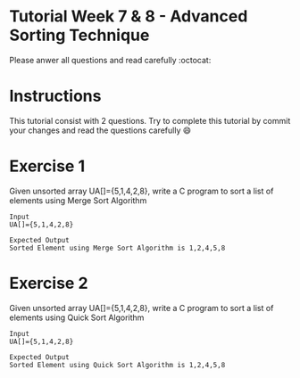 # Tutorial Week 7 & 8 - Advanced Sorting Technique

Please anwer all questions and read carefully :octocat:

# Instructions 
This tutorial consist with 2 questions. Try to complete this tutorial by commit your changes and read the questions carefully :smile:

# Exercise 1
Given unsorted array UA[]={5,1,4,2,8}, write a C program to sort a list of elements using Merge Sort Algorithm

```
Input
UA[]={5,1,4,2,8}
```

```
Expected Output
Sorted Element using Merge Sort Algorithm is 1,2,4,5,8
```

# Exercise 2
Given unsorted array UA[]={5,1,4,2,8}, write a C program to sort a list of elements using Quick Sort Algorithm

```
Input
UA[]={5,1,4,2,8}
```

```
Expected Output
Sorted Element using Quick Sort Algorithm is 1,2,4,5,8
```